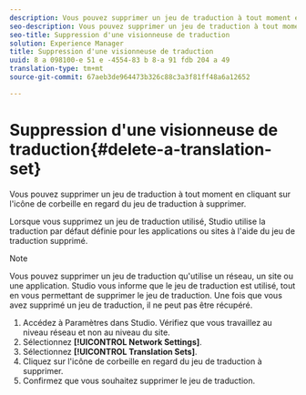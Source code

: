 ```yaml
---
description: Vous pouvez supprimer un jeu de traduction à tout moment en cliquant sur l'icône de corbeille en regard du jeu de traduction à supprimer.
seo-description: Vous pouvez supprimer un jeu de traduction à tout moment en cliquant sur l'icône de corbeille en regard du jeu de traduction à supprimer.
seo-title: Suppression d'une visionneuse de traduction
solution: Experience Manager
title: Suppression d'une visionneuse de traduction
uuid: 8 a 098100-e 51 e -4554-83 b 8-a 91 fdb 204 a 49
translation-type: tm+mt
source-git-commit: 67aeb3de964473b326c88c3a3f81ff48a6a12652

---
```



# Suppression d&#39;une visionneuse de traduction{#delete-a-translation-set}

Vous pouvez supprimer un jeu de traduction à tout moment en cliquant sur l&#39;icône de corbeille en regard du jeu de traduction à supprimer.

Lorsque vous supprimez un jeu de traduction utilisé, Studio utilise la traduction par défaut définie pour les applications ou sites à l&#39;aide du jeu de traduction supprimé.

>[!NOTE]
>
>Vous pouvez supprimer un jeu de traduction qu&#39;utilise un réseau, un site ou une application. Studio vous informe que le jeu de traduction est utilisé, tout en vous permettant de supprimer le jeu de traduction. Une fois que vous avez supprimé un jeu de traduction, il ne peut pas être récupéré.

1. Accédez à Paramètres dans Studio. Vérifiez que vous travaillez au niveau réseau et non au niveau du site.
1. Sélectionnez **[!UICONTROL Network Settings]**.
1. Sélectionnez **[!UICONTROL Translation Sets]**.
1. Cliquez sur l&#39;icône de corbeille en regard du jeu de traduction à supprimer.
1. Confirmez que vous souhaitez supprimer le jeu de traduction.
